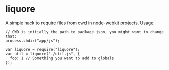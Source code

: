 liquore
========

A simple hack to require files from cwd in node-webkit projects. Usage:

```
// CWD is initially the path to package.json, you might want to change that:
process.chdir("app/js");

var liquore = require("liquore");
var util = liquore("./util.js", {
  foo: 1 // Something you want to add to globals
});
```